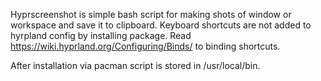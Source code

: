 Hyprscreenshot is simple bash script for making shots of window or workspace and save it to clipboard.
Keyboard shortcuts are not added to hyrpland config by installing package. Read https://wiki.hyprland.org/Configuring/Binds/ to binding shortcuts.

After installation via pacman script is stored in /usr/local/bin.
